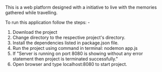 This is a web platform designed with a initiative to live with the memories gathered while travelling.

To run this application follow the steps: -
1) Download the project
2) Change directory to the respective project's directory.
3) Install the dependencies listed in package.json file.
4) Run the project using command in terminal: nodemon app.js
5) If "Server is running on port 8080 is showing without any error statement then project is terminated successfully."
5) Open browser and type localhost:8080 to start project.
